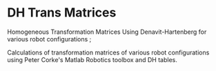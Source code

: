 # DH Trans Matrices
Homogeneous Transformation Matrices Using Denavit-Hartenberg for various robot configurations ;

Calculations of transformation matrices of various robot configurations using Peter Corke's Matlab Robotics toolbox and DH tables.
